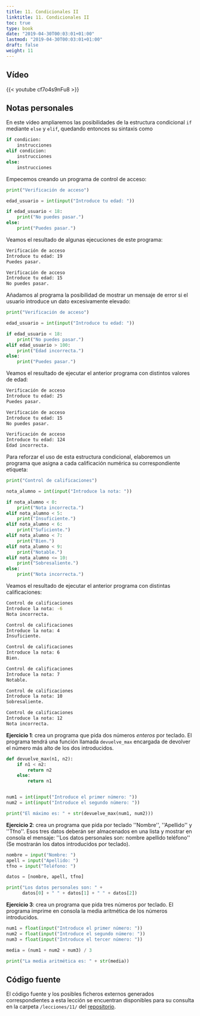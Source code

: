 ```yaml
---
title: 11. Condicionales II
linktitle: 11. Condicionales II
toc: true
type: book
date: "2019-04-30T00:03:01+01:00"
lastmod: "2019-04-30T00:03:01+01:00"
draft: false
weight: 11
---
```


## Vídeo

{{< youtube cf7o4s9nFu8 >}}

## Notas personales

En este vídeo ampliaremos las posibilidades de la estructura condicional `if` mediante `else` y `elif`, quedando entonces su sintaxis como

```python
if condicion:
    instrucciones
elif condicion:
    instrucciones
else:
    instrucciones
```

Empecemos creando un programa de control de acceso:

```python
print("Verificación de acceso")

edad_usuario = int(input("Introduce tu edad: "))

if edad_usuario < 18:
    print("No puedes pasar.")
else:
    print("Puedes pasar.")
```

Veamos el resultado de algunas ejecuciones de este programa:

```bash
Verificación de acceso
Introduce tu edad: 19
Puedes pasar.
```

```bash
Verificación de acceso
Introduce tu edad: 15
No puedes pasar.
```

Añadamos al programa la posibilidad de mostrar un mensaje de error si el usuario introduce un dato excesivamente elevado:

```python
print("Verificación de acceso")

edad_usuario = int(input("Introduce tu edad: "))

if edad_usuario < 18:
    print("No puedes pasar.")
elif edad_usuario > 100:
    print("Edad incorrecta.")
else:
    print("Puedes pasar.")
```

Veamos el resultado de ejecutar el anterior programa con distintos valores de edad:

```bash
Verificación de acceso
Introduce tu edad: 25
Puedes pasar.
```

```bash
Verificación de acceso
Introduce tu edad: 15
No puedes pasar.
```

```bash
Verificación de acceso
Introduce tu edad: 124
Edad incorrecta.
```

Para reforzar el uso de esta estructura condicional, elaboremos un programa que asigna a cada calificación numérica su correspondiente etiqueta:

```python
print("Control de calificaciones")

nota_alumno = int(input("Introduce la nota: "))

if nota_alumno < 0:
    print("Nota incorrecta.")
elif nota_alumno < 5:
    print("Insuficiente.")
elif nota_alumno < 6:
    print("Suficiente.")
elif nota_alumno < 7:
    print("Bien.")
elif nota_alumno < 9:
    print("Notable.")
elif nota_alumno <= 10:
    print("Sobresaliente.")
else:
    print("Nota incorrecta.")
```

Veamos el resultado de ejecutar el anterior programa con distintas calificaciones:

```bash
Control de calificaciones
Introduce la nota: -6
Nota incorrecta.
```

```bash
Control de calificaciones
Introduce la nota: 4
Insuficiente.
```

```bash
Control de calificaciones
Introduce la nota: 6
Bien.
```

```bash
Control de calificaciones
Introduce la nota: 7
Notable.
```

```bash
Control de calificaciones
Introduce la nota: 10
Sobresaliente.
```

```bash
Control de calificaciones
Introduce la nota: 12
Nota incorrecta.
```

**Ejercicio 1**: crea un programa que pida dos números *enteros* por teclado. El programa tendrá una función llamada `devuelve_max` encargada de devolver el número más alto de los dos introducidos.

```python
def devuelve_max(n1, n2):
    if n1 < n2:
        return n2
    else:
        return n1


num1 = int(input("Introduce el primer número: "))
num2 = int(input("Introduce el segundo número: "))

print("El máximo es: " + str(devuelve_max(num1, num2)))
```

**Ejercicio 2**: crea un programa que pida por teclado ''Nombre'', ''Apellido'' y ''Tfno''. Esos tres datos deberán ser almacenados en una lista y mostrar en consola el mensaje: ''Los datos personales son: nombre apellido teléfono'' (Se mostrarán los datos introducidos por teclado).

```python
nombre = input("Nombre: ")
apell = input("Apellido: ")
tfno = input("Teléfono: ")

datos = [nombre, apell, tfno]

print("Los datos personales son: " + 
      datos[0] + " " + datos[1] + " " + datos[2])
```

**Ejercicio 3**: crea un programa que pida tres números por teclado. El programa imprime en consola la media aritmética de los números introducidos.

```python
num1 = float(input("Introduce el primer número: "))
num2 = float(input("Introduce el segundo número: "))
num3 = float(input("Introduce el tercer número: "))

media = (num1 + num2 + num3) / 3

print("La media aritmética es: " + str(media))
```

## Código fuente

El código fuente y los posibles ficheros externos generados correspondientes a esta lección se encuentran disponibles para su consulta en la carpeta `/lecciones/11/` del [repositorio](https://github.com/ImAlexisSaez/curso-python-desde-0).

